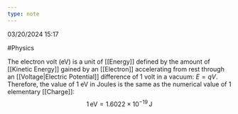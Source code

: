 ```yaml
---
type: note
---
```

03/20/2024 15:17

  #Physics 

The electron volt (eV) is a unit of [[Energy]] defined by the amount of [[Kinetic Energy]] gained by an [[Electron]] accelerating from rest through an [[Voltage|Electric Potential]] difference of 1 volt in a vacuum: $E=qV$. Therefore, the value of 1 eV in Joules is the same as the numerical value of 1 elementary [[Charge]]:
$$
1\,\text{eV}=1.6022\times10^{-19}\,\text{J}
$$